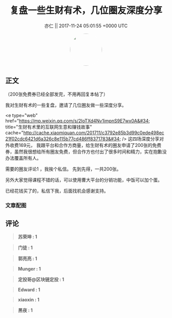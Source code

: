 <h1 align="center">复盘一些生财有术，几位圈友深度分享</h1>




<p align="center">
    <a>亦仁 || 2017-11-24 05:01:55 &#43;0000 UTC</a>
</p>

<div align="center">
    <img src="https://images.zsxq.com/Fn3NQqCN8nuGF86yZPXSbEsl0mb3?e=1590940799&amp;token=kIxbL07-8jAj8w1n4s9zv64FuZZNEATmlU_Vm6zD:pfbNc8W3hS0oYG_hyXXh_rHMHuc=" width="100" height="100" style="border:1px solid;border-radius:50%; color:#ffffff"/>
</div>




## 正文

<div>
（200张免费券已经全部发完，不用再回复本帖了）

我对生财有术的一些复盘，邀请了几位圈友做一些深度分享。 

&lt;e type=&#34;web&#34; href=&#34;https://mp.weixin.qq.com/s/2IoTXd4Nv1impnS9E7wx0A&#34; title=&#34;生财有术里的互联网生意和赚钱故事&#34; cache=&#34;http://cache.xiaomiquan.com/201711/c3792e85b3d99c0ede498ec21f02cdc6421d6a326c8e115b77cd486ff8371783&#34; /&gt; 
这四场深度分享对外收费169元， 我跟平台和合作方商量，给生财有术的圈友申请了200张的免费券，虽然我很想给所有圈友免费，但合作方也付出了很多时间和精力，实在抱歉没办法覆盖所有人。 

需要的圈友评论1 ，我挨个私信。 先到先得，一共200张。

另外大家觉得课程不错的话，可以使用曹大平台的分销功能，中饭可以加个蛋。

已经花钱买了的，私信下我，后面找机会感谢支持。
</div>

### 文章配图

<div class="image" align="center">

</div>


## 评论

<div align="left">
<div>

<blockquote >
<span> <strong>苏荣坤 : 1 </strong></span>
</blockquote>

<blockquote >
<span> <strong>门徒 : 1 </strong></span>
</blockquote>

<blockquote >
<span> <strong>郭亮亮 : 1 </strong></span>
</blockquote>

<blockquote >
<span> <strong>Munger : 1 </strong></span>
</blockquote>

<blockquote >
<span> <strong>定投哥@区块链定投 : 1 </strong></span>
</blockquote>

<blockquote >
<span> <strong>Edward : 1 </strong></span>
</blockquote>

<blockquote >
<span> <strong>xiaoxin : 1 </strong></span>
</blockquote>

<blockquote >
<span> <strong>黑夜 : 1 </strong></span>
</blockquote>

</div>
</div>